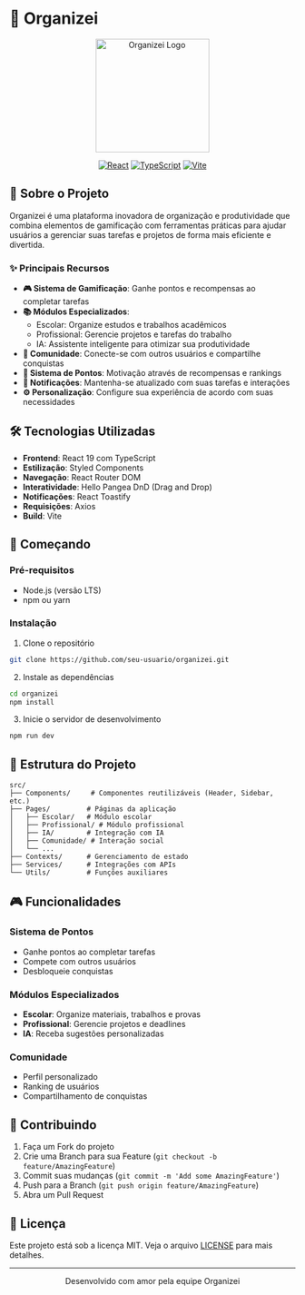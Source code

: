 
# 🎯 Organizei

<div align="center">
  <img src="assets/logo.png" alt="Organizei Logo" width="200"/>
  
  [![React](https://img.shields.io/badge/React-19-blue?style=for-the-badge&logo=react)](https://reactjs.org/)
  [![TypeScript](https://img.shields.io/badge/TypeScript-5.7-blue?style=for-the-badge&logo=typescript)](https://www.typescriptlang.org/)
  [![Vite](https://img.shields.io/badge/Vite-6.2-purple?style=for-the-badge&logo=vite)](https://vitejs.dev/)
</div>

## 📱 Sobre o Projeto

Organizei é uma plataforma inovadora de organização e produtividade que combina elementos de gamificação com ferramentas práticas para ajudar usuários a gerenciar suas tarefas e projetos de forma mais eficiente e divertida.

### ✨ Principais Recursos

- **🎮 Sistema de Gamificação**: Ganhe pontos e recompensas ao completar tarefas
- **📚 Módulos Especializados**:
  - Escolar: Organize estudos e trabalhos acadêmicos
  - Profissional: Gerencie projetos e tarefas do trabalho
  - IA: Assistente inteligente para otimizar sua produtividade
- **👥 Comunidade**: Conecte-se com outros usuários e compartilhe conquistas
- **🎯 Sistema de Pontos**: Motivação através de recompensas e rankings
- **🔔 Notificações**: Mantenha-se atualizado com suas tarefas e interações
- **⚙️ Personalização**: Configure sua experiência de acordo com suas necessidades

## 🛠️ Tecnologias Utilizadas

- **Frontend**: React 19 com TypeScript
- **Estilização**: Styled Components
- **Navegação**: React Router DOM
- **Interatividade**: Hello Pangea DnD (Drag and Drop)
- **Notificações**: React Toastify
- **Requisições**: Axios
- **Build**: Vite

## 🚀 Começando

### Pré-requisitos

- Node.js (versão LTS)
- npm ou yarn

### Instalação

1. Clone o repositório
```bash
git clone https://github.com/seu-usuario/organizei.git
```

2. Instale as dependências
```bash
cd organizei
npm install
```

3. Inicie o servidor de desenvolvimento
```bash
npm run dev
```

## 📁 Estrutura do Projeto

```
src/
├── Components/     # Componentes reutilizáveis (Header, Sidebar, etc.)
├── Pages/         # Páginas da aplicação
│   ├── Escolar/   # Módulo escolar
│   ├── Profissional/ # Módulo profissional
│   ├── IA/        # Integração com IA
│   ├── Comunidade/ # Interação social
│   └── ...
├── Contexts/      # Gerenciamento de estado
├── Services/      # Integrações com APIs
└── Utils/         # Funções auxiliares
```

## 🎮 Funcionalidades

### Sistema de Pontos
- Ganhe pontos ao completar tarefas
- Compete com outros usuários
- Desbloqueie conquistas

### Módulos Especializados
- **Escolar**: Organize materiais, trabalhos e provas
- **Profissional**: Gerencie projetos e deadlines
- **IA**: Receba sugestões personalizadas

### Comunidade
- Perfil personalizado
- Ranking de usuários
- Compartilhamento de conquistas

## 🤝 Contribuindo

1. Faça um Fork do projeto
2. Crie uma Branch para sua Feature (`git checkout -b feature/AmazingFeature`)
3. Commit suas mudanças (`git commit -m 'Add some AmazingFeature'`)
4. Push para a Branch (`git push origin feature/AmazingFeature`)
5. Abra um Pull Request

## 📝 Licença

Este projeto está sob a licença MIT. Veja o arquivo [LICENSE](LICENSE) para mais detalhes.

---

<div align="center">
  Desenvolvido com amor pela equipe Organizei
</div>

